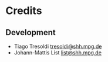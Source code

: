 Credits
=======

Development
-----------

* Tiago Tresoldi <tresoldi@shh.mpg.de>
* Johann-Mattis List <list@shh.mpg.de>
